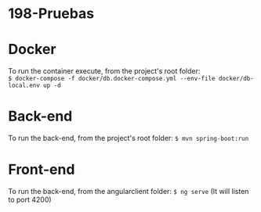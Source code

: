 # 198-Pruebas


# Docker
To run the container execute, from the project's root folder:<br>
`$ docker-compose -f docker/db.docker-compose.yml --env-file docker/db-local.env up -d`

# Back-end
To run the back-end, from the project's root folder:
`$ mvn spring-boot:run`

# Front-end
To run the back-end, from the angularclient folder:
`$ ng serve`
(It will listen to port 4200)


